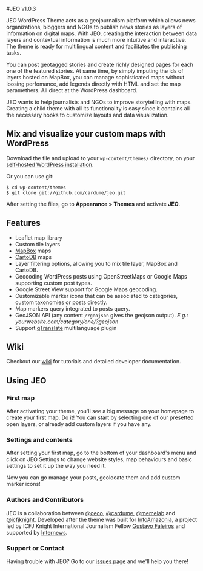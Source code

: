 #JEO
v1.0.3

JEO WordPress Theme acts as a geojournalism platform which allows news organizations, bloggers and NGOs to publish news stories as layers of information on digital maps. With JEO, creating the interaction between data layers and contextual information is much more intuitive and interactive. The theme is ready for multilingual content and facilitates the publishing tasks.

You can post geotagged stories and create richly designed pages for each one of the featured stories. At same time, by simply imputing the ids of layers hosted on MapBox, you can manage sophisticated maps without loosing perfomance, add legends directly with HTML and set the map paramethers. All direct at the WordPress dashboard.

JEO wants to help journalists and NGOs to improve storytelling with maps. Creating a child theme with all its functionality is easy since it contains all the necessary hooks to customize layouts and data visualization.

## Mix and visualize your custom maps with WordPress
Download the file and upload to your `wp-content/themes/` directory, on your [self-hosted WordPress installation](http://codex.wordpress.org/WordPress_Quick_Start_Guide).

Or you can use git:

```
$ cd wp-content/themes
$ git clone git://github.com/cardume/jeo.git
```

After setting the files, go to **Appearance > Themes** and activate **JEO**.

## Features
 - Leaflet map library
 - Custom tile layers
 - [MapBox](http://mapbox.com) maps
 - [CartoDB](http://cartodb.com) maps
 - Layer filtering options, allowing you to mix tile layer, MapBox and CartoDB.
 - Geocoding WordPress posts using OpenStreetMaps or Google Maps supporting custom post types.
 - Google Street View support for Google Maps geocoding.
 - Customizable marker icons that can be associated to categories, custom taxonomies or posts directly.
 - Map markers query integrated to posts query.
 - GeoJSON API (any content `/?geojson` gives the geojson output). *E.g.: yourwebsite.com/category/one/?geojson*
 - Support [qTranslate](http://wordpress.org/extend/plugins/qtranslate/) multilanguage plugin

## Wiki

Checkout our [wiki](https://github.com/oeco/jeo/wiki) for tutorials and detailed developer documentation.

## Using JEO

### First map
After activating your theme, you'll see a big message on your homepage to create your first map. Do it! You can start by selecting one of our presetted open layers, or already add custom layers if you have any.

### Settings and contents
After setting your first map, go to the bottom of your dashboard's menu and click on JEO Settings to change website styles, map behaviours and basic settings to set it up the way you need it.

Now you can go manage your posts, geolocate them and add custom marker icons!

### Authors and Contributors

JEO is a collaboration between [@oeco](https://github.com/oeco/), [@cardume](https://github.com/cardume/), [@memelab](https://github.com/memelab/) and [@icfjknight](https://github.com/icfjknight/). Developed after the theme was built for [InfoAmazonia](http://infoamazonia.org/), a project led by ICFJ Knight International Journalism Fellow [Gustavo Faleiros](http://www.icfj.org/our-work/brazil-expand-use-satellite-mapping-and-other-technologies-improve-environmental-reporting) and supported by [Internews](http://www.internews.org/).

### Support or Contact
Having trouble with JEO? Go to our [issues page](https://github.com/oeco/jeo/issues) and we'll help you there!
